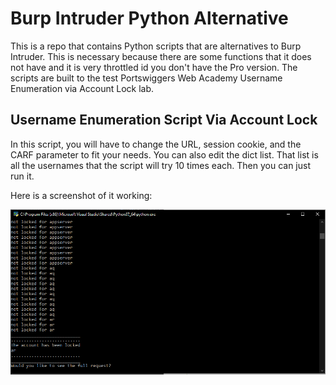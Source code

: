 # Burp Intruder Python Alternative

This is a repo that contains Python scripts that are alternatives to Burp Intruder. This is necessary because there are some functions that it does not have and it is very throttled id you don't have the Pro version. The scripts are built to the test Portswiggers Web Academy Username Enumeration via Account Lock lab. 

## Username Enumeration Script Via Account Lock

In this script, you will have to change the URL, session cookie, and the CARF parameter to fit your needs. You can also edit the dict list. That list is all the usernames that the script will try 10 times each. Then you can just run it. 

Here is a screenshot of it working:

![Screenshot](Username_Enumeration_screenshot.PNG)
